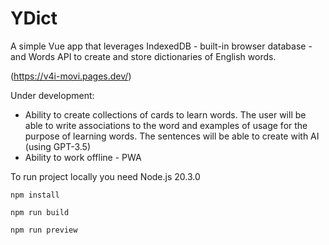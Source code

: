 # YDict

A simple Vue app that leverages IndexedDB - built-in browser database -  and Words API to create and store dictionaries of English words.

(https://v4i-movi.pages.dev/)

Under development:
- Ability to create collections of cards to learn words. The user will be able to write associations to the word and examples of usage for the purpose of learning words. The sentences will be able to create with AI (using GPT-3.5)
- Ability to work offline - PWA

To run project locally you need Node.js 20.3.0

```
npm install
```

```
npm run build
```

```
npm run preview
```